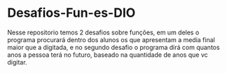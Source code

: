 # Desafios-Fun-es-DIO
Nesse repositorio temos 2 desafios sobre funções, em um deles o programa procurará dentro dos alunos os que apresentam a media final maior que a digitada, e no segundo desafio o programa dirá com quantos anos a pessoa terá no futuro, baseado na quantidade de anos que vc digitar.
